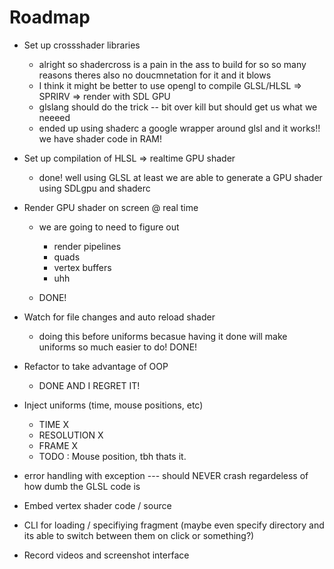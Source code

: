 # Roadmap

- Set up crossshader libraries
  - alright so shadercross is a pain in the ass to build for so so many reasons theres also no doucmnetation for it and it blows
  - I think it might be better to use opengl to compile GLSL/HLSL => SPRIRV => render with SDL GPU
  - glslang should do the trick -- bit over kill but should get us what we neeeed
  - ended up using shaderc a google wrapper around glsl and it works!! we have shader code in RAM!
- Set up compilation of HLSL => realtime GPU shader
  - done! well using GLSL at least we are able to generate a GPU shader using SDLgpu and shaderc

- Render GPU shader on screen @ real time
  - we are going to need to figure out
    - render pipelines
    - quads
    - vertex buffers
    - uhh

  - DONE!

- Watch for file changes and auto reload shader
  - doing this before uniforms becasue having it done will make uniforms so much easier to do!
    DONE!

- Refactor to take advantage of OOP
  - DONE AND I REGRET IT!

- Inject uniforms (time, mouse positions, etc)
  - TIME X
  - RESOLUTION X
  - FRAME X
  - TODO : Mouse position, tbh thats it.
- error handling with exception --- should NEVER crash regardeless of how dumb the GLSL code is
- Embed vertex shader code / source
- CLI for loading / specifiying fragment (maybe even specify directory and its able to switch between them on click or something?)
- Record videos and screenshot interface
